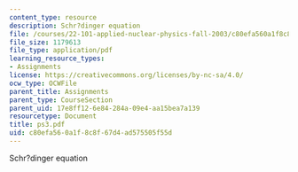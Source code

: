 ```yaml
---
content_type: resource
description: Schr?dinger equation
file: /courses/22-101-applied-nuclear-physics-fall-2003/c80efa560a1f8c8f67d4ad575505f55d_ps3.pdf
file_size: 1179613
file_type: application/pdf
learning_resource_types:
- Assignments
license: https://creativecommons.org/licenses/by-nc-sa/4.0/
ocw_type: OCWFile
parent_title: Assignments
parent_type: CourseSection
parent_uid: 17e8ff12-6e84-284a-09e4-aa15bea7a139
resourcetype: Document
title: ps3.pdf
uid: c80efa56-0a1f-8c8f-67d4-ad575505f55d
---
```

Schr?dinger equation